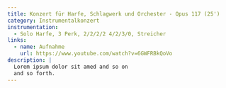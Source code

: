 ```yaml
---
title: Konzert für Harfe, Schlagwerk und Orchester - Opus 117 (25')
category: Instrumentalkonzert
instrumentation:
  - Solo Harfe, 3 Perk, 2/2/2/2 4/2/3/0, Streicher
links:
  - name: Aufnahme
    url: https://www.youtube.com/watch?v=6GWFRBkQoVo
description: |
  Lorem ipsum dolor sit amed and so on
  and so forth.
---
```

